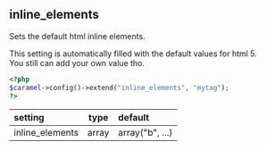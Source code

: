 ## inline_elements

Sets the default html inline elements.

This setting is automatically filled with the default values for html 5.    
You still can add your own value tho.

```php
<?php
$caramel->config()->extend("inline_elements", "mytag");
?>
```

| setting | type | default
|:-----|:-----:|:-----|
| inline_elements | array | array("b", ...) |